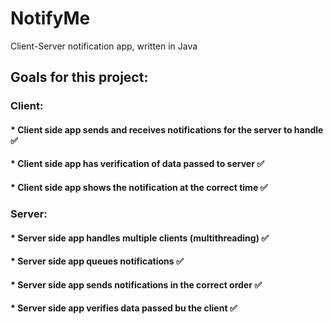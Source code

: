 # NotifyMe
Client-Server notification app, written in Java

 
## Goals for this project:

### Client:

#### * Client side app sends and receives notifications for the server to handle :white_check_mark:
#### * Client side app has verification of data passed to server :white_check_mark:
#### * Client side app shows the notification at the correct time :white_check_mark:

### Server:

#### * Server side app handles multiple clients (multithreading) :white_check_mark:
#### * Server side app queues notifications :white_check_mark:
#### * Server side app sends notifications in the correct order :white_check_mark:
#### * Server side app verifies data passed bu the client :white_check_mark:





